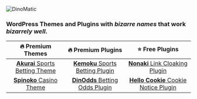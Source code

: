 ![DinoMatic](https://media.dinomatic.com/images/mail/banner.png)

### WordPress Themes and Plugins with _bizarre names_ that work _bizarrely well_. 

| 🔥 Premium Themes | 🔥 Premium Plugins | ⭐ Free Plugins |
|:-:|:-:|:-:|
| [**Akurai** Sports Betting Theme](https://dinomatic.com/themes/akurai) | [**Kemoku** Sports Betting Plugin](https://dinomatic.com/plugins/kemoku) | [**Nonaki** Link Cloaking Plugin](https://dinomatic.com/plugins/nonaki) |
| [**Spinoko** Casino Theme](https://dinomatic.com/themes/spinoko) | [**DinOdds** Betting Odds Plugin](https://dinomatic.com/plugins/DinOdds) | [**Hello Cookie** Cookie Notice Plugin](https://dinomatic.com/plugins/hello-cookie) |
